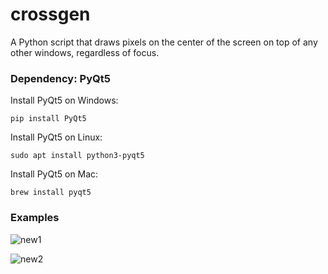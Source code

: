 # crossgen
A Python script that draws pixels on the center of the screen on top of any other windows, regardless of focus.

### Dependency: PyQt5 



Install PyQt5 on Windows:
```
pip install PyQt5
```

Install PyQt5 on Linux:
```
sudo apt install python3-pyqt5
```

Install PyQt5 on Mac:
```
brew install pyqt5
```



### Examples

![new1](https://github.com/user-attachments/assets/7b2a5f5e-48e2-4ae0-8c90-40bb6da4ab57)

![new2](https://github.com/user-attachments/assets/f421e443-8d1d-40ce-b4cb-4cb3b5e9a96d)
